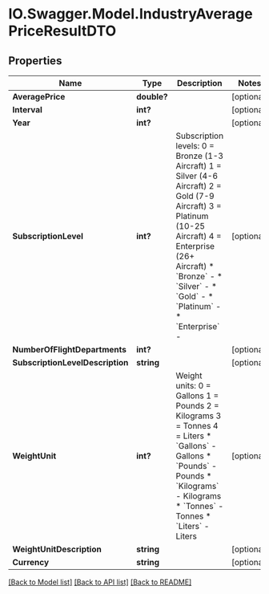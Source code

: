 # IO.Swagger.Model.IndustryAveragePriceResultDTO
## Properties

Name | Type | Description | Notes
------------ | ------------- | ------------- | -------------
**AveragePrice** | **double?** |  | [optional] 
**Interval** | **int?** |  | [optional] 
**Year** | **int?** |  | [optional] 
**SubscriptionLevel** | **int?** | Subscription levels:             0 &#x3D; Bronze (1-3 Aircraft)             1 &#x3D; Silver (4-6 Aircraft)             2 &#x3D; Gold (7-9 Aircraft)             3 &#x3D; Platinum (10-25 Aircraft)             4 &#x3D; Enterprise (26+ Aircraft)    * &#x60;Bronze&#x60; -   * &#x60;Silver&#x60; -   * &#x60;Gold&#x60; -   * &#x60;Platinum&#x60; -   * &#x60;Enterprise&#x60; -    | [optional] 
**NumberOfFlightDepartments** | **int?** |  | [optional] 
**SubscriptionLevelDescription** | **string** |  | [optional] 
**WeightUnit** | **int?** | Weight units:             0 &#x3D; Gallons             1 &#x3D; Pounds             2 &#x3D; Kilograms             3 &#x3D; Tonnes             4 &#x3D; Liters    * &#x60;Gallons&#x60; - Gallons  * &#x60;Pounds&#x60; - Pounds  * &#x60;Kilograms&#x60; - Kilograms  * &#x60;Tonnes&#x60; - Tonnes  * &#x60;Liters&#x60; - Liters   | [optional] 
**WeightUnitDescription** | **string** |  | [optional] 
**Currency** | **string** |  | [optional] 

[[Back to Model list]](../README.md#documentation-for-models) [[Back to API list]](../README.md#documentation-for-api-endpoints) [[Back to README]](../README.md)

